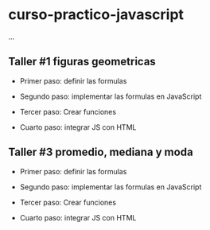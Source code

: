# curso-practico-javascript

...

## Taller #1 figuras geometricas

- Primer paso: definir las formulas

- Segundo paso: implementar las formulas en JavaScript

- Tercer paso: Crear funciones

- Cuarto paso: integrar JS con HTML


## Taller #3 promedio, mediana y moda

- Primer paso: definir las formulas

- Segundo paso: implementar las formulas en JavaScript

- Tercer paso: Crear funciones

- Cuarto paso: integrar JS con HTML

